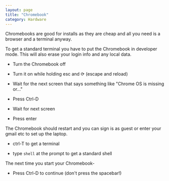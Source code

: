 ```yaml
---
layout: page
title: "Chromebook"
category: Hardware
---
```


Chromebooks are good for installs as they are cheap and all you need is a browser and a terminal anyway.

To get a standard terminal you have to put the Chromebook in developer mode. This will also erase your login info and any local data.

* Turn the Chromebook off

* Turn it on while holding esc and ⟳ (escape and reload)

* Wait for the next screen that says something like "Chrome OS is missing or..." 

* Press Ctrl-D

* Wait for next screen

* Press enter

The Chromebook should restart and you can sign is as guest or enter your gmail etc to set up the laptop.

* ctrl-T to get a terminal

* type `shell` at the prompt to get a standard shell

The next time you start your Chromebook-

* Press Ctrl-D to continue (don't press the spacebar!)